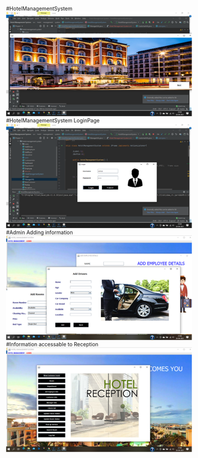 
#HotelManagementSystem
![](https://github.com/SanchitChib/HotelManagementSystem/blob/main/Screenshot%20(2).png)
#HotelManagementSystem LoginPage
![](https://github.com/SanchitChib/HotelManagementSystem/blob/main/Screenshot%20(3).png)
#Admin Adding information
![](https://github.com/SanchitChib/HotelManagementSystem/blob/main/Screenshot%20(6).png)
#Information accessable to Reception
![](https://github.com/SanchitChib/HotelManagementSystem/blob/main/Screenshot%20(7).png)

